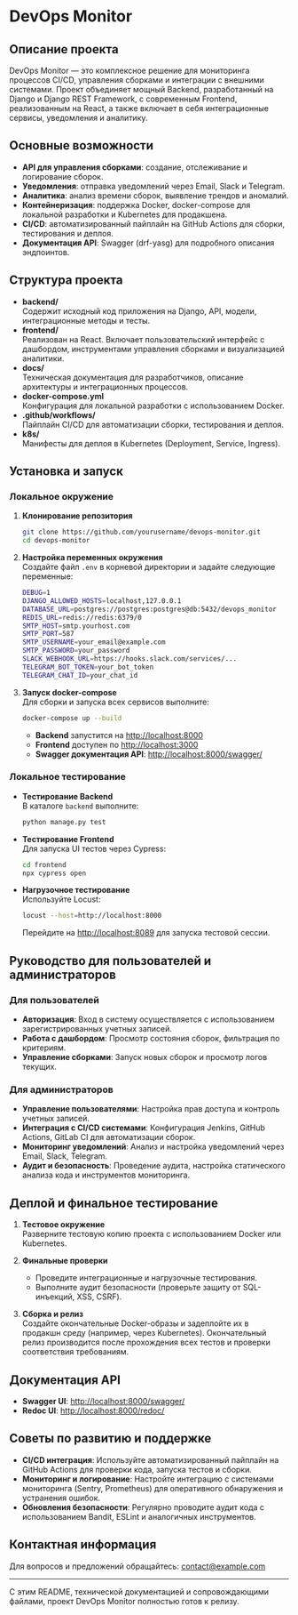 # DevOps Monitor

## Описание проекта
DevOps Monitor — это комплексное решение для мониторинга процессов CI/CD, управления сборками и интеграции с внешними системами. Проект объединяет мощный Backend, разработанный на Django и Django REST Framework, с современным Frontend, реализованным на React, а также включает в себя интеграционные сервисы, уведомления и аналитику.

## Основные возможности
- **API для управления сборками**: создание, отслеживание и логирование сборок.
- **Уведомления**: отправка уведомлений через Email, Slack и Telegram.
- **Аналитика**: анализ времени сборок, выявление трендов и аномалий.
- **Контейнеризация**: поддержка Docker, docker-compose для локальной разработки и Kubernetes для продакшена.
- **CI/CD**: автоматизированный пайплайн на GitHub Actions для сборки, тестирования и деплоя.
- **Документация API**: Swagger (drf-yasg) для подробного описания эндпоинтов.

## Структура проекта
- **backend/**  
  Содержит исходный код приложения на Django, API, модели, интеграционные методы и тесты.
- **frontend/**  
  Реализован на React. Включает пользовательский интерфейс с дашбордом, инструментами управления сборками и визуализацией аналитики.
- **docs/**  
  Техническая документация для разработчиков, описание архитектуры и интеграционных процессов.
- **docker-compose.yml**  
  Конфигурация для локальной разработки с использованием Docker.
- **.github/workflows/**  
  Пайплайн CI/CD для автоматизации сборки, тестирования и деплоя.
- **k8s/**  
  Манифесты для деплоя в Kubernetes (Deployment, Service, Ingress).

## Установка и запуск

### Локальное окружение
1. **Клонирование репозитория**
   ```bash
   git clone https://github.com/yourusername/devops-monitor.git
   cd devops-monitor
   ```

2. **Настройка переменных окружения**  
   Создайте файл `.env` в корневой директории и задайте следующие переменные:
   ```bash
   DEBUG=1
   DJANGO_ALLOWED_HOSTS=localhost,127.0.0.1
   DATABASE_URL=postgres://postgres:postgres@db:5432/devops_monitor
   REDIS_URL=redis://redis:6379/0
   SMTP_HOST=smtp.yourhost.com
   SMTP_PORT=587
   SMTP_USERNAME=your_email@example.com
   SMTP_PASSWORD=your_password
   SLACK_WEBHOOK_URL=https://hooks.slack.com/services/...
   TELEGRAM_BOT_TOKEN=your_bot_token
   TELEGRAM_CHAT_ID=your_chat_id
   ```

3. **Запуск docker-compose**  
   Для сборки и запуска всех сервисов выполните:
   ```bash
   docker-compose up --build
   ```
   - **Backend** запустится на [http://localhost:8000](http://localhost:8000)
   - **Frontend** доступен по [http://localhost:3000](http://localhost:3000)
   - **Swagger документация API**: [http://localhost:8000/swagger/](http://localhost:8000/swagger/)

### Локальное тестирование
- **Тестирование Backend**  
  В каталоге `backend` выполните:
  ```bash
  python manage.py test
  ```

- **Тестирование Frontend**  
  Для запуска UI тестов через Cypress:
  ```bash
  cd frontend
  npx cypress open
  ```

- **Нагрузочное тестирование**  
  Используйте Locust:
  ```bash
  locust --host=http://localhost:8000
  ```
  Перейдите на [http://localhost:8089](http://localhost:8089) для запуска тестовой сессии.

## Руководство для пользователей и администраторов

### Для пользователей
- **Авторизация**: Вход в систему осуществляется с использованием зарегистрированных учетных записей.
- **Работа с дашбордом**: Просмотр состояния сборок, фильтрация по критериям.
- **Управление сборками**: Запуск новых сборок и просмотр логов текущих.

### Для администраторов
- **Управление пользователями**: Настройка прав доступа и контроль учетных записей.
- **Интеграция с CI/CD системами**: Конфигурация Jenkins, GitHub Actions, GitLab CI для автоматизации сборок.
- **Мониторинг уведомлений**: Анализ и настройка уведомлений через Email, Slack, Telegram.
- **Аудит и безопасность**: Проведение аудита, настройка статического анализа кода и инструментов мониторинга.

## Деплой и финальное тестирование
1. **Тестовое окружение**  
   Разверните тестовую копию проекта с использованием Docker или Kubernetes.

2. **Финальные проверки**  
   - Проведите интеграционные и нагрузочные тестирования.
   - Выполните аудит безопасности (проверьте защиту от SQL-инъекций, XSS, CSRF).

3. **Сборка и релиз**  
   Создайте окончательные Docker-образы и задеплойте их в продакшн среду (например, через Kubernetes). Окончательный релиз производится после прохождения всех тестов и проверки соответствия требованиям.

## Документация API
- **Swagger UI**: [http://localhost:8000/swagger/](http://localhost:8000/swagger/)
- **Redoc UI**: [http://localhost:8000/redoc/](http://localhost:8000/redoc/)

## Советы по развитию и поддержке
- **CI/CD интеграция**: Используйте автоматизированный пайплайн на GitHub Actions для проверки кода, запуска тестов и сборки.
- **Мониторинг и логирование**: Настройте интеграцию с системами мониторинга (Sentry, Prometheus) для оперативного обнаружения и устранения ошибок.
- **Обновления безопасности**: Регулярно проводите аудит кода с использованием Bandit, ESLint и аналогичных инструментов.

## Контактная информация
Для вопросов и предложений обращайтесь: [contact@example.com](mailto:contact@example.com)

---

С этим README, технической документацией и сопровождающими файлами, проект DevOps Monitor полностью готов к релизу. 